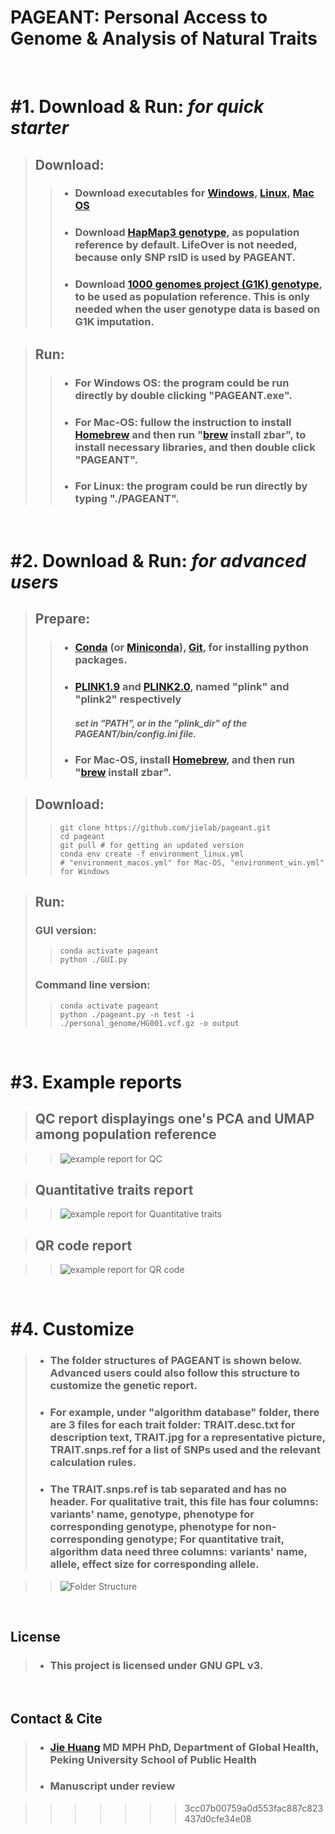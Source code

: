 
# PAGEANT: Personal Access to Genome & Analysis of Natural Traits

<br/>

# #1. Download & Run: *for quick starter*

> ## Download:
> > - ### Download executables for [Windows](https://drive.google.com/file/d/147zOn5b9dqeojVbGJq_rbLKZw24NSKe_/view?usp=sharing), [Linux](https://drive.google.com/file/d/1_WUJwMuf7EAsAyW6Q4hfHeB8eE2LjLrH/view?usp=sharing), [Mac OS](https://drive.google.com/file/d/1njO2AKC8Z6PcwN1Zh6s6sVN9NUi32gfc/view?usp=sharing)
> > - ### Download [HapMap3 genotype](https://www.broadinstitute.org/medical-and-population-genetics/hapmap-3), as population reference by default. LifeOver is not needed, because only SNP rsID is used by PAGEANT.
> > - ### Download [1000 genomes project (G1K) genotype](https://www.internationalgenome.org), to be used as population reference. This is only needed when the user genotype data is based on G1K imputation.

> ## Run:
> > - ### For Windows OS: the program could be run directly by double clicking "PAGEANT.exe".
> > - ### For Mac-OS:  fullow the instruction to install [Homebrew](https://raw.githubusercontent.com/Homebrew/install/HEAD/install.sh) and then run "[brew](https://brew.sh/) install zbar", to install necessary libraries, and then double click "PAGEANT".
> > - ### For Linux: the program could be run directly by typing "./PAGEANT".

<br/>


# #2. Download & Run: *for advanced users*

> ## Prepare:
> > - ### [Conda](https://docs.conda.io/en/latest/) (or [Miniconda](https://docs.conda.io/en/latest/miniconda.html)), [Git](https://git-scm.com/), for installing python packages.
> > - ### [PLINK1.9](http://www.cog-genomics.org/plink/1.9/) and [PLINK2.0](http://www.cog-genomics.org/plink/2.0/), named "plink" and "plink2" respectively
> >		#### *set in "PATH", or in the "plink_dir" of the PAGEANT/bin/config.ini file.*
> > - ### For Mac-OS, install [Homebrew](https://raw.githubusercontent.com/Homebrew/install/HEAD/install.sh), and then run "[brew](https://brew.sh/) install zbar".

> ## Download: 
> > ```
> > git clone https://github.com/jielab/pageant.git
> > cd pageant
> > git pull # for getting an updated version
> > conda env create -f environment_linux.yml 
> > # "environment_macos.yml" for Mac-OS, "environment_win.yml" for Windows
> > ```

> ## Run:
> ### GUI version:
> > ```
> > conda activate pageant
> > python ./GUI.py
> > ```
> ### Command line version:
> > ```
> > conda activate pageant
> > python ./pageant.py -n test -i ./personal_genome/HG001.vcf.gz -o output
> > ```

<br/>


# #3. Example reports 

> ## QC report displayings one's PCA and UMAP among population reference

> > ![example report for QC](./images/Fig_PC.png)

> ## Quantitative traits report

> > ![example report for Quantitative traits](./images/Fig_Qt.png)

> ## QR code report

> > ![example report for QR code](./images/Fig_QR.png)

<br/>


# #4. Customize
> - ### The folder structures of PAGEANT is shown below. Advanced users could also follow this structure to customize the genetic report. 
> - ### For example, under "algorithm database" folder, there are 3 files for each trait folder: TRAIT.desc.txt for description text, TRAIT.jpg for a representative picture, TRAIT.snps.ref for a list of SNPs used and the relevant calculation rules. 
> - ### The TRAIT.snps.ref is tab separated and has no header. For qualitative trait, this file has four columns: variants' name, genotype, phenotype for corresponding genotype, phenotype for non-corresponding genotype; For quantitative trait, algorithm data need three columns: variants' name, allele, effect size for corresponding allele.

> > ![Folder Structure](./images/Fig_folder.png)

<br/>


## License
> - ### This project is licensed under GNU GPL v3.

<br/>

## Contact & Cite

> - ### [Jie Huang](jiehuang001@pku.edu.cn) MD MPH PhD, Department of Global Health, Peking University School of Public Health
> - ### Manuscript under review

>>>>>>> 3cc07b00759a0d553fac887c823437d0cfe34e08
